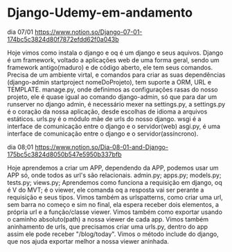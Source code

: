 # Django-Udemy-em-andamento

dia 07/01
https://www.notion.so/Django-07-01-174bc5c3824d80f7872efdd62f0a043b

Hoje vimos como instala o django e oq é um django e seus aquivos.
Django é um framework, voltado a aplicações web de uma forma geral, sendo
um framework antigo(maduro) e de código aberto, ele tem seus comandos. Precisa
de um ambiente virtal, e comandos para criar as suas dependências
(django-admin startproject nomeDoProjeto), tem suporte a ORM, URL e TEMPLATE.
manage.py, onde definimos as configurações rasas do nosso projeto, ele é quase 
igual ao comando django-admin, só que para dar um runserver no django admin, 
é necessário mexer na settings.py, a settings.py é o coração da nossa aplicação,
desde escolhas de idioma a arquivos estáticos. urls.py é o módulo mãe de urls
do nosso django. wsgi é a interface de comunicação entre o django e o servidor(web)
asgi.py, é uma interface de comunicação entre o django e o servidor(assíncrono). 

dia 08;01 
https://www.notion.so/Dia-08-01-and-Django-175bc5c3824d8050b547e5950b337bfb

Hoje aprendemos a criar um APP, dependendo da APP, podemos usar um APP só, onde
todos as url's são relacionais.
admin.py;
apps.py;
models.py;
tests.py;
views.py;
Aprendemos como funciona a requisição em django,
 oq é V do MVT;
é o viewer, ele comanda oq a resposta vai ser perante a requisição e seus tipos.
Vimos também as urlspatterns, como criar uma url, sem barra no começo e sim no final,
ela espera receber dois elementos, a própria url e a função/classe viewer. Vimos
também como exportar usando o caminho absoluto(path) a nossa viewer de cada app.
Vimos também aninhamento de urls, que precisamos criar uma urls.py, dentro do app
assim ele pode receber "/blog/today". Vimos o método include do django, que nos
ajuda exportar melhor a nossa viewer aninhada.